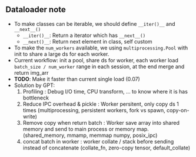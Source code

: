 ## Dataloader note
* To make classes can be iterable, we should define `__iter()__` and `__next__()` 
  * `__iter()__`: Return a iterator which has `__next__()`
  * `__next()__`: Return  next element in class, self custom
* To make the `num_workers` available, we using `multiprocessing.Pool` with init to share a large ds for each worker.
* Current workflow: init a pool, share ds for worker, each worker load `batch_size / num_worker` range in each session, at the end merge and return img_arr
* **TODO**: Make it faster than current single load (0.07)
* Solution by GPT:
  1. Profiling : Debug I/O time, CPU transform, ... to know where it is has bottleneck
  2. Reduce IPC overhead & pickle : Worker persitent, only copy ds 1 times (multiprocessing, persistent workers, fork vs spawn, copy-on-write)
  3. Remove copy when return batch : Worker save array into shared memory and send to main process or memory map. (shared_memory, mmamp, memmap numpy, posix_ipc)
  4. concat batch in worker : worker collate / stack before sending instead of concatenate (collate_fn, zero-copy tensor, default_collate)